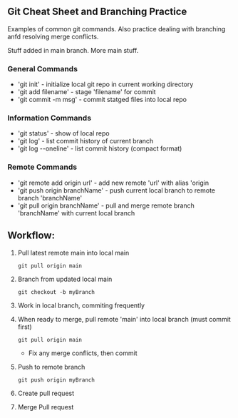 ## Git Cheat Sheet and Branching Practice

Examples of common git commands. Also practice dealing with branching anfd resolving merge conflicts.

Stuff added in main branch.
More main stuff.

### General Commands
* 'git init' - initialize local git repo in current working directory
* 'git add filename' - stage 'filename' for commit
* 'git commit -m msg' - commit statged files into local repo

### Information Commands
* 'git status' - show of local repo
* 'git log' - list commit history of current branch
* 'git log --oneline' - list commit history (compact format)

### Remote Commands
* 'git remote add origin url' - add new remote 'url' with alias 'origin
* 'git push origin branchName' - push current local branch to remote branch 'branchName' 
* 'git pull origin branchName' - pull and merge remote branch 'branchName' with current local branch

## Workflow:
1. Pull latest remote main into local main
	```
	git pull origin main
	```

1. Branch from updated local main
	```
	git checkout -b myBranch
	```
1. Work in local branch, commiting frequently
1. When ready to merge, pull remote 'main' into local branch (must commit first)
	```
	git pull origin main
	```

	* Fix any merge conflicts, then commit
1. Push to remote branch
	```
	git push origin myBranch
	```
1. Create pull request
1. Merge Pull request



